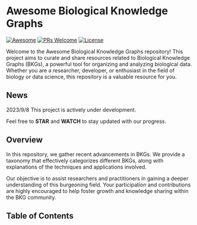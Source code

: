 # Awesome Biological Knowledge Graphs

[![Awesome](https://awesome.re/badge.svg)](https://awesome.re)
[![PRs Welcome](https://img.shields.io/badge/PRs-welcome-brightgreen.svg?style=flat-square)](http://makeapullrequest.com)
[![License](https://img.shields.io/badge/License-Apache_2.0-blue.svg)](https://opensource.org/licenses/Apache-2.0)

Welcome to the Awesome Biological Knowledge Graphs repository! This project aims to curate and share resources related to Biological Knowledge Graphs (BKGs), a powerful tool for organizing and analyzing biological data. Whether you are a researcher, developer, or enthusiast in the field of biology or data science, this repository is a valuable resource for you.

## News
2023/9/8 This project is actively under development. 

Feel free to **STAR** and **WATCH** to stay updated with our progress.

## Overview

In this repository, we gather recent advancements in BKGs. We provide a taxonomy that effectively categorizes different BKGs, along with explanations of the techniques and applications involved.

Our objective is to assist researchers and practitioners in gaining a deeper understanding of this burgeoning field. Your participation and contributions are highly encouraged to help foster growth and knowledge sharing within the BKG community.  


## Table of Contents
